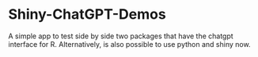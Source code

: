# Shiny-ChatGPT-Demos
A simple app to test side by side two packages that have the chatgpt interface for R. Alternatively, is also possible to use python and shiny now.
